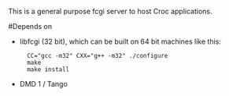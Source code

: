 This is a general purpose fcgi server to host Croc applications.

#Depends on
* libfcgi (32 bit), which can be built on 64 bit machines like this:

        CC="gcc -m32" CXX="g++ -m32" ./configure
        make
        make install


* DMD 1 / Tango